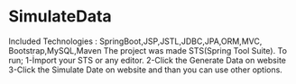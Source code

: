 # SimulateData
Included Technologies : SpringBoot,JSP,JSTL,JDBC,JPA,ORM,MVC, Bootstrap,MySQL,Maven The project was made STS(Spring Tool Suite). To run; 1-İmport your STS or any editor. 2-Click the Generate Data on website 3-Click the Simulate Date on website and than you can use other options.
